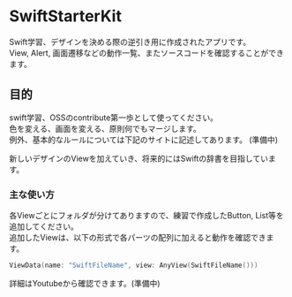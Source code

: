 # SwiftStarterKit
Swift学習、デザインを決める際の逆引き用に作成されたアプリです。  
View, Alert, 画面遷移などの動作一覧、またソースコードを確認することができます。
  

## 目的
swift学習、OSSのcontribute第一歩として使ってください。  
色を変える、画面を変える、原則何でもマージします。  
例外、基本的なルールについては下記のサイトに記述してあります。  (準備中)       
  
新しいデザインのViewを加えていき、将来的にはSwiftの辞書を目指しています。
  

### 主な使い方
各Viewごとにフォルダが分けてありますので、練習で作成したButton, List等を追加してください。   
追加したViewは、以下の形式で各パーツの配列に加えると動作を確認できます。
```Swift 
ViewData(name: "SwiftFileName", view: AnyView(SwiftFileName()))
```
  
詳細はYoutubeから確認できます。(準備中)



